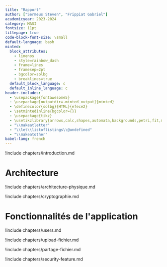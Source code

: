 ```yaml
---
title: "Rapport"
author: ["Sermeus Steven", "Frippiat Gabriel"]
academicyear: 2023-2024
category: MASI
fontsize: 11pt
titlepage: true
code-block-font-size: \small
default-language: bash
minted:
  block_attributes:
    - linenos
    - style=rainbow_dash
    - frame=lines
    - framesep=2pt
    - bgcolor=solbg
    - breaklines=true
  default_block_language: c
  default_inline_language: c
header-includes:
  - \usepackage{fontawesome5}
  - \usepackage[outputdir=.minted_output]{minted}
  - \definecolor{solbg}{HTML}{efece2}
  - \setmintedinline{bgcolor={}}
  - \usepackage{tikz}
  - \usetikzlibrary{arrows,calc,shapes,automata,backgrounds,petri,fit,mindmap,decorations.pathmorphing,patterns,intersections,trees,positioning}
  - "\\makeatletter"
  - "\\let\\listoflistings\\@undefined"
  - "\\makeatother"
babel-lang: french
---
```


!include chapters/introduction.md

# Architecture

!include chapters/architecture-physique.md

!include chapters/cryptographie.md

# Fonctionnalités de l'application

!include chapters/users.md

!include chapters/upload-fichier.md

!include chapters/partage-fichier.md

!include chapters/security-feature.md
